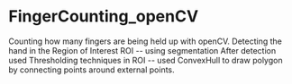 # FingerCounting_openCV
Counting how many fingers are being held up with openCV.
Detecting the hand in the Region of Interest ROI -- using segmentation
After detection used Thresholding techniques in ROI -- used ConvexHull to draw polygon by connecting points around external points.
